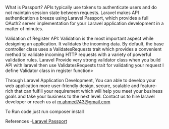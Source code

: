 What is Passport?
APIs typically use tokens to authenticate users and do not maintain session state between requests. Laravel makes API authentication a breeze using Laravel Passport, which provides a full OAuth2 server implementation for your Laravel application development in a matter of minutes.


Validation of Register API:
Validation is the most important aspect while designing an application. It validates the incoming data. By default, the base controller class uses a ValidatesRequests trait which provides a convenient method to validate incoming HTTP requests with a variety of powerful validation rules.
Laravel Provide very strong validator class when you build API with laravel then use ValidatesRequests trait for validating your request I define Validator class in register function>


Through Laravel Application Development, You can able to develop your web application more user-friendly design, secure, scalable and feature-rich that can fulfill your requirement which will help you meet your business goals and take your business to the next level. Contact us to hire laravel developer or reach us at m.ahmed743@gmail.com


To Run code just run composer install

References
-<a href="https://laravel.com/docs/5.6/passport">Laravel Passport</a>
